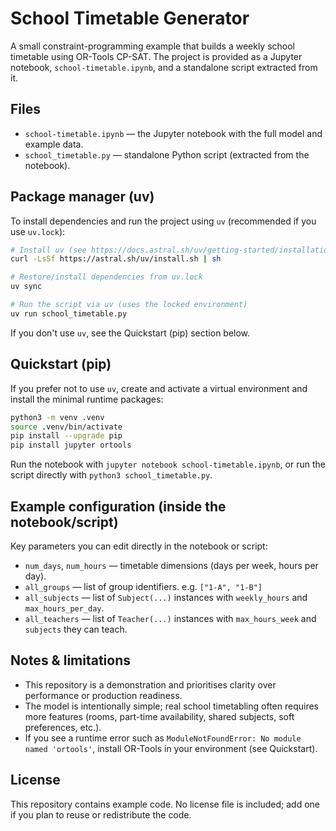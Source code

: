 # School Timetable Generator

A small constraint-programming example that builds a weekly school timetable using OR-Tools CP-SAT. The project is provided as a Jupyter notebook, `school-timetable.ipynb`, and a standalone script extracted from it.

## Files

- `school-timetable.ipynb` — the Jupyter notebook with the full model and example data.
- `school_timetable.py` — standalone Python script (extracted from the notebook).

## Package manager (uv)
To install dependencies and run the project using `uv` (recommended if you use `uv.lock`):

```sh
# Install uv (see https://docs.astral.sh/uv/getting-started/installation/)
curl -LsSf https://astral.sh/uv/install.sh | sh

# Restore/install dependencies from uv.lock
uv sync

# Run the script via uv (uses the locked environment)
uv run school_timetable.py
```

If you don't use `uv`, see the Quickstart (pip) section below.

## Quickstart (pip)
If you prefer not to use `uv`, create and activate a virtual environment and install the minimal runtime packages:

```bash
python3 -m venv .venv
source .venv/bin/activate
pip install --upgrade pip
pip install jupyter ortools
```

Run the notebook with `jupyter notebook school-timetable.ipynb`, or run the script directly with `python3 school_timetable.py`.

## Example configuration (inside the notebook/script)

Key parameters you can edit directly in the notebook or script:

- `num_days`, `num_hours` — timetable dimensions (days per week, hours per day).
- `all_groups` — list of group identifiers. e.g. `["1-A", "1-B"]`
- `all_subjects` — list of `Subject(...)` instances with `weekly_hours` and `max_hours_per_day`.
- `all_teachers` — list of `Teacher(...)` instances with `max_hours_week` and `subjects` they can teach.

## Notes & limitations

- This repository is a demonstration and prioritises clarity over performance or production readiness.
- The model is intentionally simple; real school timetabling often requires more features (rooms, part-time availability, shared subjects, soft preferences, etc.).
- If you see a runtime error such as `ModuleNotFoundError: No module named 'ortools'`, install OR-Tools in your environment (see Quickstart).

## License

This repository contains example code. No license file is included; add one if you plan to reuse or redistribute the code.

